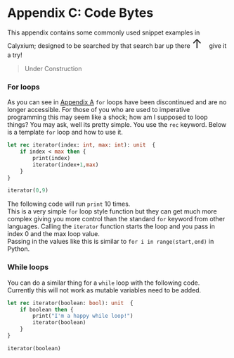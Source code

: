 # Appendix C: Code Bytes

This appendix contains some commonly used snippet examples in Calyxium; designed to be searched by that search bar up there <span id="arrow" style="display: inline-block; transition: transform 0.2s ease; font-size: 2em; transform-origin: center;">↑</span> &nbsp;&nbsp;&nbsp;give it a try!

> Under Construction

### For loops

As you can see in [Appendix A](appendix-01-keywords.md#deprecated-keywords) `for` loops have been discontinued
and are no longer accessible. For those of you who are used to imperative programming this may seem like a shock;
how am I supposed to loop things? You may ask, well its pretty simple. You use the `rec` keyword. Below is a template `for` loop and how to use it.

```ocaml
let rec iterator(index: int, max: int): unit  {
    if index < max then {
        print(index)
        iterator(index+1,max)
    }
}

iterator(0,9)
```

The following code will run `print` 10 times.\
This is a very simple `for` loop style function but they can get much more 
complex giving you more control than the standard `for` keyword from other languages.
Calling the `iterator` function starts the loop and you pass in index 0 and the max loop value.\
Passing in the values like this is similar to `for i in range(start,end)` in Python.

### While loops

You can do a similar thing for a `while` loop with the following code.\
Currently this will not work as mutable variables need to be added.

```ocaml
let rec iterator(boolean: bool): unit  {
    if boolean then {
        print("I'm a happy while loop!")
        iterator(boolean)
    }
}

iterator(boolean)
```
<style>
  #highlight-target {
    transition: box-shadow 0.2s ease, filter 0.2s ease;
  }

  .highlighted {
    box-shadow: 0 0 10px 3px #00ffff;
    filter: brightness(1.5);
  }
</style>

<script>
  const arrow = document.getElementById('arrow');
  const target = document.getElementById('search-toggle');

  function updateArrowRotation() {
    if (!arrow || !target) return;

    const arrowRect = arrow.getBoundingClientRect();
    const targetRect = target.getBoundingClientRect();

    const arrowX = arrowRect.left + arrowRect.width / 2;
    const arrowY = arrowRect.top + arrowRect.height / 2;
    const targetX = targetRect.left + targetRect.width / 2;
    const targetY = targetRect.top + targetRect.height / 2;

    const angleRad = Math.atan2(targetY - arrowY, targetX - arrowX);
    const angleDeg = angleRad * (180 / Math.PI);

    arrow.style.transform = `rotate(${angleDeg + 90}deg)`;
  }

  arrow.addEventListener('mouseenter', () => target.classList.add('highlighted'));
  arrow.addEventListener('mouseleave', () => target.classList.remove('highlighted'));

  window.addEventListener('load', updateArrowRotation);
  window.addEventListener('resize', updateArrowRotation);
  document.addEventListener('scroll', updateArrowRotation);
</script>